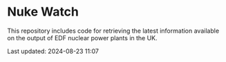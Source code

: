 # Nuke Watch

This repository includes code for retrieving the latest information available on the output of EDF nuclear power plants in the UK.

Last updated: 2024-08-23 11:07